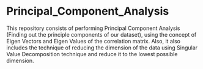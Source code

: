 # Principal_Component_Analysis
This repository consists of performing Principal Component Analysis (Finding out the principle components of our dataset), using the concept of Eigen Vectors and Eigen Values of the correlation matrix. Also, it also includes the technique of reducing the dimension of the  data using Singular Value Decomposition technique and reduce it to the lowest possible dimension.
